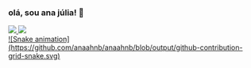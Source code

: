 ### olá, sou ana júlia! 👋

<div>
  <a href="https://github.com/anaahnb">
  <img height="150em" src="https://github-readme-stats.vercel.app/api?username=anaahnb&show_icons=true&theme=dracula&include_all_commits=true&count_private=true"/>
  <img height="150em" src="https://github-readme-stats.vercel.app/api/top-langs/?username=anaahnb&layout=compact&langs_count=7&theme=dracula"/>
</div>

<div>
![Snake animation](https://github.com/anaahnb/anaahnb/blob/output/github-contribution-grid-snake.svg)
</div>
